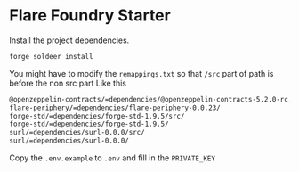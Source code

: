 # Flare Foundry Starter

Install the project dependencies.

```bash
forge soldeer install
```

You might have to modify the `remappings.txt` so that `/src` part of path is before the non src part
Like this

```bash
@openzeppelin-contracts/=dependencies/@openzeppelin-contracts-5.2.0-rc.1/
flare-periphery/=dependencies/flare-periphery-0.0.23/
forge-std/=dependencies/forge-std-1.9.5/src/
forge-std/=dependencies/forge-std-1.9.5/
surl/=dependencies/surl-0.0.0/src/
surl/=dependencies/surl-0.0.0/
```

Copy the `.env.example` to `.env` and fill in the `PRIVATE_KEY`
